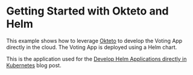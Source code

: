 # Getting Started with Okteto and Helm

This example shows how to leverage [Okteto](https://github.com/okteto/okteto) to develop the Voting App directly in the cloud. The Voting App is deployed using a Helm chart.

This is the application used for the [Develop Helm Applications directly in Kubernetes](https://okteto.com/blog/develop-helm-applications-directly-in-your-kubernetes-cluster/) blog post.
